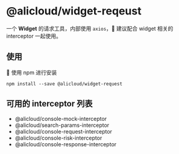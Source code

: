 # @alicloud/widget-reqeust

一个 **Widget** 的请求工具，内部使用 `axios`， 建议配合 widget 相关的 interceptor 一起使用。

## 使用

 使用 npm 进行安装

```
npm install --save @alicloud/widget-request
```

## 可用的 interceptor 列表

- @alicloud/console-mock-interceptor
- @alicloud/search-params-interceptor
- @alicloud/console-request-interceptor
- @alicloud/console-risk-interceptor
- @alicloud/console-response-interceptor
